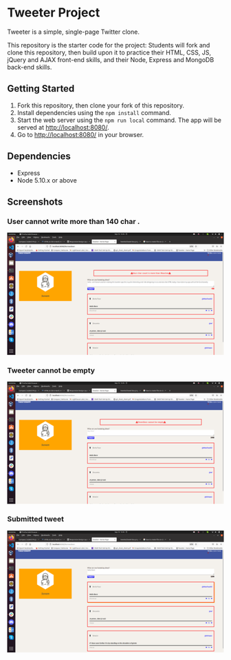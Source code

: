 # Tweeter Project

Tweeter is a simple, single-page Twitter clone.

This repository is the starter code for the project: Students will fork and clone this repository, then build upon it to practice their HTML, CSS, JS, jQuery and AJAX front-end skills, and their Node, Express and MongoDB back-end skills.

## Getting Started

1. Fork this repository, then clone your fork of this repository.
2. Install dependencies using the `npm install` command.
3. Start the web server using the `npm run local` command. The app will be served at <http://localhost:8080/>.
4. Go to <http://localhost:8080/> in your browser.

## Dependencies

- Express
- Node 5.10.x or above

## Screenshots 

### User cannot write more than 140 char .

!["Screenshot of tweet box "](https://raw.githubusercontent.com/Smalhotra1996/tweeter/master/docs/tweet-box.png)

### Tweeter cannot be empty

!["screenshot of tweet-box1"](https://raw.githubusercontent.com/Smalhotra1996/tweeter/master/docs/tweet-box1.png)

### Submitted tweet 

!["screenshot of tweet-box1"](https://raw.githubusercontent.com/Smalhotra1996/tweeter/master/docs/tweet.png)
